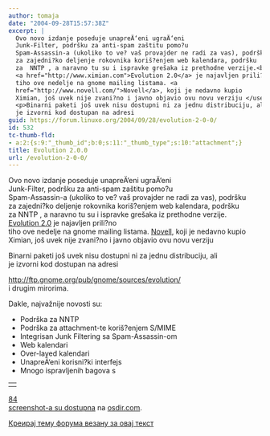 ```yaml
---
author: tomaja
date: "2004-09-28T15:57:38Z"
excerpt: |
  Ovo novo izdanje poseduje unapreÄ‘eni ugraÄ‘eni
  Junk-Filter, podršku za anti-spam zaštitu pomo?u
  Spam-Assassin-a (ukoliko to ve? vaš provajder ne radi za vas), podršku
  za zajedni?ko deljenje rokovnika koriš?enjem web kalendara, podršku
  za  NNTP , a naravno tu su i ispravke grešaka iz prethodne verzije.<br>
  <a href="http://www.ximian.com">Evolution 2.0</a> je najavljen prili?no
  tiho ove nedelje na gnome mailing listama. <a
  href="http://www.novell.com/">Novell</a>, koji je nedavno kupio
  Ximian, još uvek nije zvani?no i javno objavio ovu novu verziju </userdefined>
  <p>Binarni paketi još uvek nisu dostupni ni za jednu distribuciju, ali
  je izvorni kod dostupan na adresi
guid: https://forum.linuxo.org/2004/09/28/evolution-2-0-0/
id: 532
tc-thumb-fld:
- a:2:{s:9:"_thumb_id";b:0;s:11:"_thumb_type";s:10:"attachment";}
title: Evolution 2.0.0
url: /evolution-2-0-0/
---
```

Ovo novo izdanje poseduje unapreÄ‘eni ugraÄ‘eni  
Junk-Filter, podršku za anti-spam zaštitu pomo?u  
Spam-Assassin-a (ukoliko to ve? vaš provajder ne radi za vas), podršku  
za zajedni?ko deljenje rokovnika koriš?enjem web kalendara, podršku  
za NNTP , a naravno tu su i ispravke grešaka iz prethodne verzije.  
[Evolution 2.0](http://www.ximian.com) je najavljen prili?no  
tiho ove nedelje na gnome mailing listama. [Novell](http://www.novell.com/), koji je nedavno kupio  
Ximian, još uvek nije zvani?no i javno objavio ovu novu verziju </userdefined>

Binarni paketi još uvek nisu dostupni ni za jednu distribuciju, ali  
je izvorni kod dostupan na adresi <!--break-->

<http://ftp.gnome.org/pub/gnome/sources/evolution/>  
i drugim mirorima. 

Dakle, najvažnije novosti su: 

  * Podrška za NNTP 
  * Podrška za attachment-te koriš?enjem S/MIME 
  * Integrisan Junk Filtering sa Spam-Assassin-om 
  * Web kalendari 
  * Over-layed kalendari 
  * UnapreÄ‘eni korisni?ki interfejs 
  * Mnogo ispravljenih bagova s 

<table align="center" cellpadding="4">
  <tr>
    <td>
      <a
href="http://linuxreviews.org/news/2004/09/28_0_Evolution_2.0_Released/evolution2-i.png"><img
src="http://linuxreviews.org/news/2004/09/28_0_Evolution_2.0_Released/evolution2-small-i.png"
alt="" align="middle" border="0" /></a>
    </td>
  </tr>
</table>

[84  
screenshot-a su dostupna](http://osdir.com/screenshots/index.php?directory=evolution2.0&currentPic=0) na [osdir.com](http://osdir.com/).

[Креирај тему форума везану за овај текст](https://linuxo.org/nova-tema-na-forumu/?se_pid=532)
